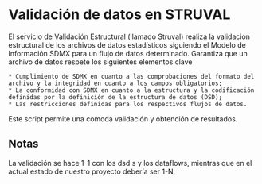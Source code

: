 # Validación de datos en STRUVAL

El servicio de Validación Estructural (llamado Struval) realiza la validación estructural de los archivos de datos estadísticos siguiendo el Modelo de Información SDMX para un flujo de datos determinado. Garantiza que un archivo de datos respete los siguientes elementos clave

    * Cumplimiento de SDMX en cuanto a las comprobaciones del formato del archivo y la integridad en cuanto a los campos obligatorios;
    * La conformidad con SDMX en cuanto a la estructura y la codificación definidas por la definición de la estructura de datos (DSD);
    * Las restricciones definidas para los respectivos flujos de datos.

Este script permite una comoda validación y obtención de resultados.

## Notas
La validación se hace 1-1 con los dsd's y los dataflows, mientras que en el actual estado de nuestro proyecto debería ser 1-N,
